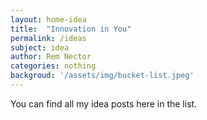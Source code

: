 ```yaml
---
layout: home-idea
title:  "Innovation in You"
permalink: /ideas
subject: idea
author: Rem Nector
categories: nothing
backgroud: '/assets/img/bucket-list.jpeg'
---
```

You can find all my idea posts here in the list.